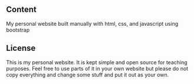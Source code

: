 ## Content

My personal website built manually with html, css, and javascript using bootstrap

## License

This is my personal website. It is kept simple and open source for teaching purposes. Feel free to use parts of it in your own website but please do not copy everything and change some stuff and put it out as your own.